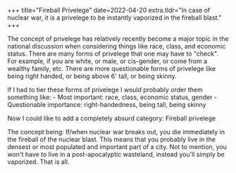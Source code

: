 +++
title="Fireball Privelege"
date=2022-04-20
extra.tldr="In case of nuclear war, it is a privelege to be instantly vaporized in the fireball blast."
+++

The concept of privelege has relatively recently become a major topic in the national discussion when considering things like race, class, and economic status. There are many forms of privelege that one may have to "check". For example, if you are white, or male, or cis-gender, or come from a wealthy family, etc. There are more questionable forms of privelege like being right handed, or being above 6' tall, or being skinny. 

If I had to tier these forms of privelege I would probably order them something like:
    - Most important: race, class, economic status, gender
    - Questionable importance: right-handedness, being tall, being skinny

Now I could like to add a completely absurd category: Fireball privelege

The concept being: If/when nuclear war breaks out, you die immediately in the fireball of the nuclear blast. This means that you probably live in the densest or most populated and important part of a city. Not to mention, you won't have to live in a post-apocalyptic wasteland, instead you'll simply be vaporized. That is all.